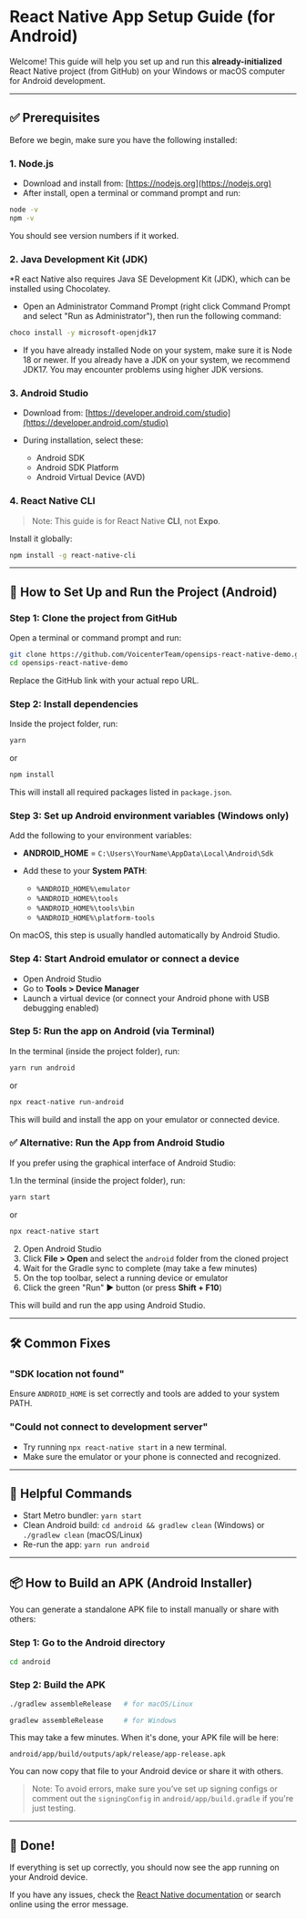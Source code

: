 # React Native App Setup Guide (for Android)

Welcome! This guide will help you set up and run this **already-initialized** React Native project (from GitHub) on your Windows or macOS computer for Android development.

---

## ✅ Prerequisites

Before we begin, make sure you have the following installed:

### 1. **Node.js**

* Download and install from: [https://nodejs.org](https://nodejs.org)
* After install, open a terminal or command prompt and run:

```bash
node -v
npm -v
```

You should see version numbers if it worked.

### 2. **Java Development Kit (JDK)**

*R eact Native also requires Java SE Development Kit (JDK), which can be installed using Chocolatey.

* Open an Administrator Command Prompt (right click Command Prompt and select "Run as Administrator"), then run the following command:

```bash
choco install -y microsoft-openjdk17
```

* If you have already installed Node on your system, make sure it is Node 18 or newer. If you already have a JDK on your system, we recommend JDK17. You may encounter problems using higher JDK versions.

### 3. **Android Studio**

* Download from: [https://developer.android.com/studio](https://developer.android.com/studio)
* During installation, select these:

  * Android SDK
  * Android SDK Platform
  * Android Virtual Device (AVD)

### 4. **React Native CLI**

> Note: This guide is for React Native **CLI**, not **Expo**.

Install it globally:

```bash
npm install -g react-native-cli
```

---

## 🚀 How to Set Up and Run the Project (Android)

### Step 1: Clone the project from GitHub

Open a terminal or command prompt and run:

```bash
git clone https://github.com/VoicenterTeam/opensips-react-native-demo.git
cd opensips-react-native-demo
```

Replace the GitHub link with your actual repo URL.

### Step 2: Install dependencies

Inside the project folder, run:

```bash
yarn
```
or
```bash
npm install
```


This will install all required packages listed in `package.json`.

### Step 3: Set up Android environment variables (Windows only)

Add the following to your environment variables:

* **ANDROID\_HOME** = `C:\Users\YourName\AppData\Local\Android\Sdk`
* Add these to your **System PATH**:

  * `%ANDROID_HOME%\emulator`
  * `%ANDROID_HOME%\tools`
  * `%ANDROID_HOME%\tools\bin`
  * `%ANDROID_HOME%\platform-tools`

On macOS, this step is usually handled automatically by Android Studio.

### Step 4: Start Android emulator or connect a device

* Open Android Studio
* Go to **Tools > Device Manager**
* Launch a virtual device (or connect your Android phone with USB debugging enabled)

### Step 5: Run the app on Android (via Terminal)

In the terminal (inside the project folder), run:

```bash
yarn run android
```
or

```bash
npx react-native run-android
```

This will build and install the app on your emulator or connected device.

### ✅ Alternative: Run the App from Android Studio

If you prefer using the graphical interface of Android Studio:

1.In the terminal (inside the project folder), run:
```bash
yarn start
```
or
```bash
npx react-native start
```
2. Open Android Studio
3. Click **File > Open** and select the `android` folder from the cloned project
4. Wait for the Gradle sync to complete (may take a few minutes)
5. On the top toolbar, select a running device or emulator
6. Click the green "Run" ▶️ button (or press **Shift + F10**)

This will build and run the app using Android Studio.

---

## 🛠 Common Fixes

### "SDK location not found"

Ensure `ANDROID_HOME` is set correctly and tools are added to your system PATH.

### "Could not connect to development server"

* Try running `npx react-native start` in a new terminal.
* Make sure the emulator or your phone is connected and recognized.

---

## 🔄 Helpful Commands

* Start Metro bundler: `yarn start`
* Clean Android build: `cd android && gradlew clean` (Windows) or `./gradlew clean` (macOS/Linux)
* Re-run the app: `yarn run android`

---

## 📦 How to Build an APK (Android Installer)

You can generate a standalone APK file to install manually or share with others:

### Step 1: Go to the Android directory

```bash
cd android
```

### Step 2: Build the APK

```bash
./gradlew assembleRelease   # for macOS/Linux
```

```bash
gradlew assembleRelease     # for Windows
```

This may take a few minutes. When it's done, your APK file will be here:

```
android/app/build/outputs/apk/release/app-release.apk
```

You can now copy that file to your Android device or share it with others.

> Note: To avoid errors, make sure you’ve set up signing configs or comment out the `signingConfig` in `android/app/build.gradle` if you're just testing.

---

## 🎉 Done!

If everything is set up correctly, you should now see the app running on your Android device.

If you have any issues, check the [React Native documentation](https://reactnative.dev/docs/environment-setup) or search online using the error message.
